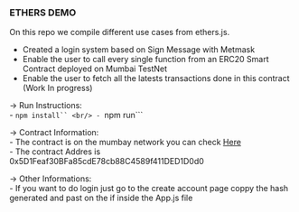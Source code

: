 ### ETHERS DEMO ### 

On this repo we compile different use cases from ethers.js.

- Created a login system based on Sign Message with Metmask 
- Enable the user to call every single function from an ERC20 Smart Contract deployed on Mumbai TestNet
- Enable the user to fetch all the latests transactions done in this contract (Work In progress)

-> Run Instructions:
<br/>
    - ```npm install``
<br/>
    - ```npm run```

-> Contract Information:
<br/>
    - The contract is on the mumbay network you can check <a href="https://mumbai.polygonscan.com/address/0x5D1Feaf30BFa85cdE78cb88C4589f411DED1D0d0">Here</a>
<br/>
    - The contract Addres is 0x5D1Feaf30BFa85cdE78cb88C4589f411DED1D0d0

-> Other Informations:
<br/>
    - If you want to do login just go to the create account page coppy the hash generated and past on the if inside the App.js file
